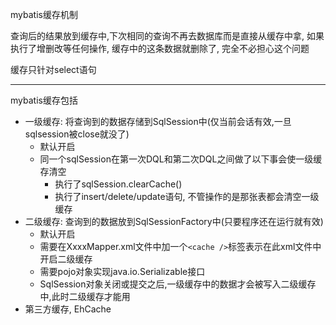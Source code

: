 mybatis缓存机制

查询后的结果放到缓存中,下次相同的查询不再去数据库而是直接从缓存中拿, 如果执行了增删改等任何操作, 缓存中的这条数据就删除了, 完全不必担心这个问题

缓存只针对select语句

---

mybatis缓存包括
+ 一级缓存: 将查询到的数据存储到SqlSession中(仅当前会话有效,一旦sqlsession被close就没了)
  + 默认开启
  + 同一个sqlSession在第一次DQL和第二次DQL之间做了以下事会使一级缓存清空
    + 执行了sqlSession.clearCache()
    + 执行了insert/delete/update语句, 不管操作的是那张表都会清空一级缓存
+ 二级缓存: 查询到的数据放到SqlSessionFactory中(只要程序还在运行就有效)
  + 默认开启
  + 需要在XxxxMapper.xml文件中加一个`<cache />`标签表示在此xml文件中开启二级缓存
  + 需要pojo对象实现java.io.Serializable接口
  + SqlSession对象关闭或提交之后,一级缓存中的数据才会被写入二级缓存中,此时二级缓存才能用
+ 第三方缓存, EhCache